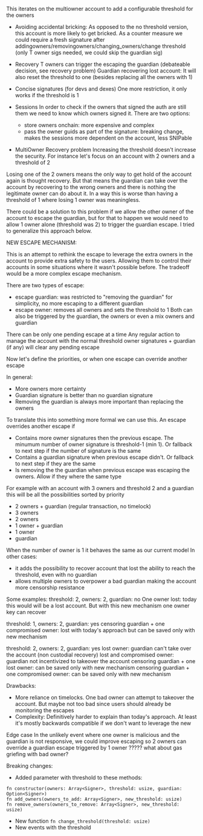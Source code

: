 This iterates on the multiowner account to add a configurable threshold for the owners

- Avoiding accidental bricking:
  As opposed to the no threshold version, this account is more likely to get bricked. As a counter measure we could require a fresh signature after addingowners/removingowners/changing_owners/change threshold (only T owner sigs needed, we could skip the guardian sig)

- Recovery
  T owners can trigger the escaping the guardian (debateable decision, see recovery problem)
  Guardian recovering lost account: It will also reset the threshold to one (besides replacing all the owners with 1)

- Concise signatures (for devs and dexes)
  One more restriction, it only works if the threshold is 1

- Sessions
  In order to check if the owners that signed the auth are still them we need to know which owners signed it. There are two options:

  - store owners onchain: more expensive and complex
  - pass the owner guids as part of the signature: breaking change, makes the sessions more dependent on the account, less SNIPable

- MultiOwner Recovery problem
  Increasing the threshold doesn't increase the security. For instance let's focus on an account with 2 owners and a threshold of 2

Losing one of the 2 owners means the only way to get hold of the account again is thought recovery. But that means the guardian can take over the account by recovering to the wrong owners and there is nothing the legitimate owner can do about it. In a way this is worse than having a threshold of 1 where losing 1 owner was meaningless.

There could be a solution to this problem if we allow the other owner of the account to escape the guardian, but for that to happen we would need to allow 1 owner alone (threshold was 2) to trigger the guardian escape. I tried to generalize this approach below.

NEW ESCAPE MECHANISM:

This is an attempt to rethink the escape to leverage the extra owners in the account to provide extra safety to the users. Allowing them to control their accounts in some situations where it wasn't possible before. The tradeoff would be a more complex escape mechanism.

There are two types of escape:

- escape guardian: was restricted to "removing the guardian" for simplicity, no more escaping to a different guardian
- escape owner: removes all owners and sets the threshold to 1
  Both can also be triggered by the guardian, the owners or even a mix owners and guardian

There can be only one pending escape at a time
Any regular action to manage the account with the normal threshold owner signatures + guardian (if any) will clear any pending escape

Now let's define the priorities, or when one escape can override another escape

In general:

- More owners more certainty
- Guardian signature is better than no guardian signature
- Removing the guardian is always more important than replacing the owners

To translate this into something more formal we can use this. An escape overrides another escape if

- Contains more owner signatures then the previous escape. The minumum number of owner signature is threshold-1 (min 1). Or fallback to next step if the number of signature is the same
- Contains a guardian signature when previous escape didn't. Or fallback to next step if they are the same
- Is removing the the guardian when previous escape was escaping the owners. Allow if they where the same type

For example with an account with 3 owners and threshold 2 and a guardian this will be all the possibilities sorted by priority

- 2 owners + guardian (regular transaction, no timelock)
- 3 owners
- 2 owners
- 1 owner + guardian
- 1 owner
- guardian

When the number of owner is 1 it behaves the same as our current model
In other cases:

- it adds the possibility to recover account that lost the ability to reach the threshold, even with no guardian
- allows multiple owners to overpower a bad guardian making the account more censorship resistance

Some examples:
threshold: 2, owners: 2, guardian: no
One owner lost: today this would will be a lost account. But with this new mechanism one owner key can recover

threshold: 1, owners: 2, guardian: yes
censoring guardian + one compromised owner: lost with today's approach but can be saved only with new mechanism

threshold: 2, owners: 2, guardian: yes
lost owner: guardian can't take over the account (non custodial recovery)
lost and compromised owner: guardian not incentivized to takeover the account
censoring guardian + one lost owner: can be saved only with new mechanism
censoring guardian + one compromised owner: can be saved only with new mechanism

Drawbacks:

- More reliance on timelocks. One bad owner can attempt to takeover the account. But maybe not too bad since users should already be monitoring the escapes
- Complexity: Definitively harder to explain than today's approach. At least it's mostly backwards compatible if we don't want to leverage the new

Edge case
In the unlikely event where one owner is malicious and the guardian is not responsive, we could improve escaping so
2 owners can override a guardian escape triggered by 1 owner
????? what about gas griefing with bad owner?

Breaking changes:

- Added parameter with threshold to these methods:

```
fn constructor(owners: Array<Signer>, threshold: usize, guardian: Option<Signer>)
fn add_owners(owners_to_add: Array<Signer>, new_threshold: usize)
fn remove_owners(owners_to_remove: Array<Signer>, new_threshold: usize)
```

- New function `fn change_threshold(threshold: usize)`
- New events with the threshold
